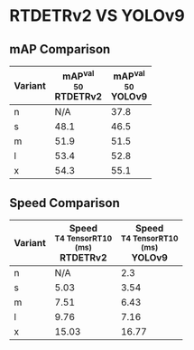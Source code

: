 ---
---

# RTDETRv2 VS YOLOv9

## mAP Comparison

| **Variant** | <center><span style='width: 400px;'>**mAP<sup>val<br>50**<br>**RTDETRv2**</span></center> | <center><span style='width: 400px;'>**mAP<sup>val<br>50**<br>**YOLOv9**</span></center> |
| ----------- | ----------------------------------------------------------------------------------------- | --------------------------------------------------------------------------------------- |
| n           | N/A                                                                                       | 37.8                                                                                    |
| s           | 48.1                                                                                      | 46.5                                                                                    |
| m           | 51.9                                                                                      | 51.5                                                                                    |
| l           | 53.4                                                                                      | 52.8                                                                                    |
| x           | 54.3                                                                                      | 55.1                                                                                    |

## Speed Comparison

| **Variant** | <center><span style='width: 200px;'>**Speed**<br><sup>T4 TensorRT10<br>(ms)</sup><br>**RTDETRv2**</span></center> | <center><span style='width: 200px;'>**Speed**<br><sup>T4 TensorRT10<br>(ms)</sup><br>**YOLOv9**</span></center> |
| ----------- | ----------------------------------------------------------------------------------------------------------------- | --------------------------------------------------------------------------------------------------------------- |
| n           | N/A                                                                                                               | 2.3                                                                                                             |
| s           | 5.03                                                                                                              | 3.54                                                                                                            |
| m           | 7.51                                                                                                              | 6.43                                                                                                            |
| l           | 9.76                                                                                                              | 7.16                                                                                                            |
| x           | 15.03                                                                                                             | 16.77                                                                                                           |
